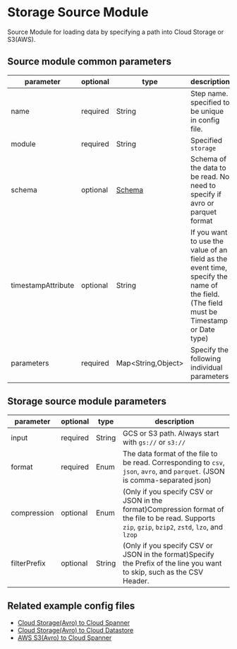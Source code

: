 # Storage Source Module

Source Module for loading data by specifying a path into Cloud Storage or S3(AWS).

## Source module common parameters

| parameter | optional | type | description |
| --- | --- | --- | --- |
| name | required | String | Step name. specified to be unique in config file. |
| module | required | String | Specified `storage` |
| schema | optional | [Schema](SCHEMA.md) | Schema of the data to be read. No need to specify if avro or parquet format |
| timestampAttribute | optional | String | If you want to use the value of an field as the event time, specify the name of the field. (The field must be Timestamp or Date type) |
| parameters | required | Map<String,Object\> | Specify the following individual parameters |

## Storage source module parameters

| parameter | optional | type | description |
| --- | --- | --- | --- |
| input | required | String | GCS or S3 path. Always start with `gs://` or `s3://` |
| format | required | Enum | The data format of the file to be read. Corresponding to `csv`, `json`, `avro`, and `parquet`. (JSON is comma-separated json) |
| compression | optional | Enum | (Only if you specify CSV or JSON in the format)Compression format of the file to be read. Supports `zip`, `gzip`, `bzip2`, `zstd`, `lzo`, and `lzop` |
| filterPrefix | optional | String | (Only if you specify CSV or JSON in the format)Specify the Prefix of the line you want to skip, such as the CSV Header. |

## Related example config files

* [Cloud Storage(Avro) to Cloud Spanner](../../../../examples/avro-to-spanner.json)
* [Cloud Storage(Avro) to Cloud Datastore](../../../../examples/avro-to-datastore.json)
* [AWS S3(Avro) to Cloud Spanner](../../../../examples/aws-avro-to-spanner.json)
